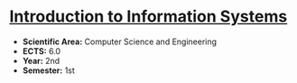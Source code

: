 # [Introduction to Information Systems](https://www.isel.pt/en/leic/introduction-information-systems)

* **Scientific Area:** Computer Science and Engineering
* **ECTS:** 6.0
* **Year:** 2nd
* **Semester:** 1st
